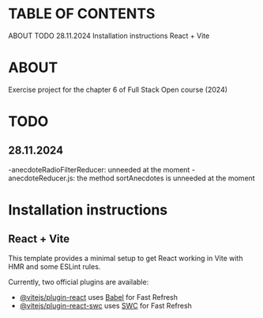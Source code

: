 # TABLE OF CONTENTS
ABOUT
TODO
  28.11.2024
Installation instructions
  React + Vite



# ABOUT
Exercise project for the chapter 6 of Full Stack Open course (2024)

# TODO

## 28.11.2024

-anecdoteRadioFilterReducer: unneeded at the moment
-anecdoteReducer.js: the method sortAnecdotes is unneeded at the moment

# Installation instructions

## React + Vite

This template provides a minimal setup to get React working in Vite with HMR and some ESLint rules.

Currently, two official plugins are available:

- [@vitejs/plugin-react](https://github.com/vitejs/vite-plugin-react/blob/main/packages/plugin-react/README.md) uses [Babel](https://babeljs.io/) for Fast Refresh
- [@vitejs/plugin-react-swc](https://github.com/vitejs/vite-plugin-react-swc) uses [SWC](https://swc.rs/) for Fast Refresh
